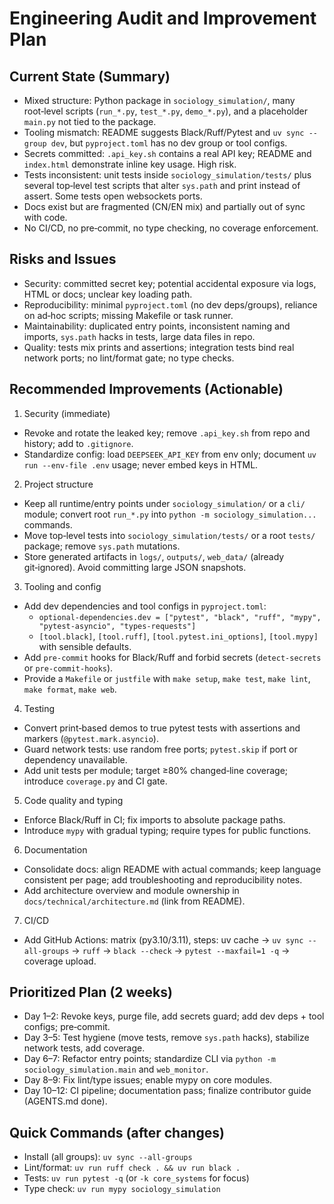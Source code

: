 # Engineering Audit and Improvement Plan

## Current State (Summary)
- Mixed structure: Python package in `sociology_simulation/`, many root‑level scripts (`run_*.py`, `test_*.py`, `demo_*.py`), and a placeholder `main.py` not tied to the package.
- Tooling mismatch: README suggests Black/Ruff/Pytest and `uv sync --group dev`, but `pyproject.toml` has no dev group or tool configs.
- Secrets committed: `.api_key.sh` contains a real API key; README and `index.html` demonstrate inline key usage. High risk.
- Tests inconsistent: unit tests inside `sociology_simulation/tests/` plus several top‑level test scripts that alter `sys.path` and print instead of assert. Some tests open websockets ports.
- Docs exist but are fragmented (CN/EN mix) and partially out of sync with code.
- No CI/CD, no pre‑commit, no type checking, no coverage enforcement.

## Risks and Issues
- Security: committed secret key; potential accidental exposure via logs, HTML or docs; unclear key loading path.
- Reproducibility: minimal `pyproject.toml` (no dev deps/groups), reliance on ad‑hoc scripts; missing Makefile or task runner.
- Maintainability: duplicated entry points, inconsistent naming and imports, `sys.path` hacks in tests, large data files in repo.
- Quality: tests mix prints and assertions; integration tests bind real network ports; no lint/format gate; no type checks.

## Recommended Improvements (Actionable)
1) Security (immediate)
- Revoke and rotate the leaked key; remove `.api_key.sh` from repo and history; add to `.gitignore`.
- Standardize config: load `DEEPSEEK_API_KEY` from env only; document `uv run --env-file .env` usage; never embed keys in HTML.

2) Project structure
- Keep all runtime/entry points under `sociology_simulation/` or a `cli/` module; convert root `run_*.py` into `python -m sociology_simulation...` commands.
- Move top‑level tests into `sociology_simulation/tests/` or a root `tests/` package; remove `sys.path` mutations.
- Store generated artifacts in `logs/`, `outputs/`, `web_data/` (already git‑ignored). Avoid committing large JSON snapshots.

3) Tooling and config
- Add dev dependencies and tool configs in `pyproject.toml`:
  - `optional-dependencies.dev = ["pytest", "black", "ruff", "mypy", "pytest-asyncio", "types-requests"]`
  - `[tool.black]`, `[tool.ruff]`, `[tool.pytest.ini_options]`, `[tool.mypy]` with sensible defaults.
- Add `pre-commit` hooks for Black/Ruff and forbid secrets (`detect-secrets` or `pre-commit-hooks`).
- Provide a `Makefile` or `justfile` with `make setup`, `make test`, `make lint`, `make format`, `make web`.

4) Testing
- Convert print‑based demos to true pytest tests with assertions and markers (`@pytest.mark.asyncio`).
- Guard network tests: use random free ports; `pytest.skip` if port or dependency unavailable.
- Add unit tests per module; target ≥80% changed‑line coverage; introduce `coverage.py` and CI gate.

5) Code quality and typing
- Enforce Black/Ruff in CI; fix imports to absolute package paths.
- Introduce `mypy` with gradual typing; require types for public functions.

6) Documentation
- Consolidate docs: align README with actual commands; keep language consistent per page; add troubleshooting and reproducibility notes.
- Add architecture overview and module ownership in `docs/technical/architecture.md` (link from README).

7) CI/CD
- Add GitHub Actions: matrix (py3.10/3.11), steps: uv cache → `uv sync --all-groups` → `ruff` → `black --check` → `pytest --maxfail=1 -q` → coverage upload.

## Prioritized Plan (2 weeks)
- Day 1–2: Revoke keys, purge file, add secrets guard; add dev deps + tool configs; pre‑commit.
- Day 3–5: Test hygiene (move tests, remove `sys.path` hacks), stabilize network tests, add coverage.
- Day 6–7: Refactor entry points; standardize CLI via `python -m sociology_simulation.main` and `web_monitor`.
- Day 8–9: Fix lint/type issues; enable mypy on core modules.
- Day 10–12: CI pipeline; documentation pass; finalize contributor guide (AGENTS.md done).

## Quick Commands (after changes)
- Install (all groups): `uv sync --all-groups`
- Lint/format: `uv run ruff check . && uv run black .`
- Tests: `uv run pytest -q` (or `-k core_systems` for focus)
- Type check: `uv run mypy sociology_simulation`
